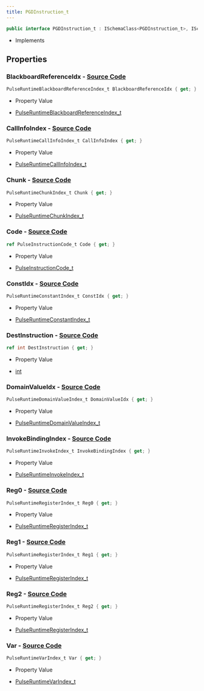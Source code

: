 ```yaml
---
title: PGDInstruction_t
---
```


```csharp
public interface PGDInstruction_t : ISchemaClass<PGDInstruction_t>, ISchemaField, ISchemaClass, INativeHandle
```

- Implements

## Properties

### **BlackboardReferenceIdx** - [Source Code](https://github.com/swiftly-solution/swiftlys2/blob/main/managed/src/SwiftlyS2.Generated/Schemas/Interfaces/PGDInstruction_t.cs#L38)

```csharp
PulseRuntimeBlackboardReferenceIndex_t BlackboardReferenceIdx { get; }
```

- Property Value

- [PulseRuntimeBlackboardReferenceIndex_t](/docs/api/shared/schemadefinitions/pulseruntimeblackboardreferenceindex_t)

### **CallInfoIndex** - [Source Code](https://github.com/swiftly-solution/swiftlys2/blob/main/managed/src/SwiftlyS2.Generated/Schemas/Interfaces/PGDInstruction_t.cs#L32)

```csharp
PulseRuntimeCallInfoIndex_t CallInfoIndex { get; }
```

- Property Value

- [PulseRuntimeCallInfoIndex_t](/docs/api/shared/schemadefinitions/pulseruntimecallinfoindex_t)

### **Chunk** - [Source Code](https://github.com/swiftly-solution/swiftlys2/blob/main/managed/src/SwiftlyS2.Generated/Schemas/Interfaces/PGDInstruction_t.cs#L28)

```csharp
PulseRuntimeChunkIndex_t Chunk { get; }
```

- Property Value

- [PulseRuntimeChunkIndex_t](/docs/api/shared/schemadefinitions/pulseruntimechunkindex_t)

### **Code** - [Source Code](https://github.com/swiftly-solution/swiftlys2/blob/main/managed/src/SwiftlyS2.Generated/Schemas/Interfaces/PGDInstruction_t.cs#L16)

```csharp
ref PulseInstructionCode_t Code { get; }
```

- Property Value

- [PulseInstructionCode_t](/docs/api/shared/schemadefinitions/pulseinstructioncode_t)

### **ConstIdx** - [Source Code](https://github.com/swiftly-solution/swiftlys2/blob/main/managed/src/SwiftlyS2.Generated/Schemas/Interfaces/PGDInstruction_t.cs#L34)

```csharp
PulseRuntimeConstantIndex_t ConstIdx { get; }
```

- Property Value

- [PulseRuntimeConstantIndex_t](/docs/api/shared/schemadefinitions/pulseruntimeconstantindex_t)

### **DestInstruction** - [Source Code](https://github.com/swiftly-solution/swiftlys2/blob/main/managed/src/SwiftlyS2.Generated/Schemas/Interfaces/PGDInstruction_t.cs#L30)

```csharp
ref int DestInstruction { get; }
```

- Property Value

- [int](https://learn.microsoft.com/dotnet/api/system.int32)

### **DomainValueIdx** - [Source Code](https://github.com/swiftly-solution/swiftlys2/blob/main/managed/src/SwiftlyS2.Generated/Schemas/Interfaces/PGDInstruction_t.cs#L36)

```csharp
PulseRuntimeDomainValueIndex_t DomainValueIdx { get; }
```

- Property Value

- [PulseRuntimeDomainValueIndex_t](/docs/api/shared/schemadefinitions/pulseruntimedomainvalueindex_t)

### **InvokeBindingIndex** - [Source Code](https://github.com/swiftly-solution/swiftlys2/blob/main/managed/src/SwiftlyS2.Generated/Schemas/Interfaces/PGDInstruction_t.cs#L26)

```csharp
PulseRuntimeInvokeIndex_t InvokeBindingIndex { get; }
```

- Property Value

- [PulseRuntimeInvokeIndex_t](/docs/api/shared/schemadefinitions/pulseruntimeinvokeindex_t)

### **Reg0** - [Source Code](https://github.com/swiftly-solution/swiftlys2/blob/main/managed/src/SwiftlyS2.Generated/Schemas/Interfaces/PGDInstruction_t.cs#L20)

```csharp
PulseRuntimeRegisterIndex_t Reg0 { get; }
```

- Property Value

- [PulseRuntimeRegisterIndex_t](/docs/api/shared/schemadefinitions/pulseruntimeregisterindex_t)

### **Reg1** - [Source Code](https://github.com/swiftly-solution/swiftlys2/blob/main/managed/src/SwiftlyS2.Generated/Schemas/Interfaces/PGDInstruction_t.cs#L22)

```csharp
PulseRuntimeRegisterIndex_t Reg1 { get; }
```

- Property Value

- [PulseRuntimeRegisterIndex_t](/docs/api/shared/schemadefinitions/pulseruntimeregisterindex_t)

### **Reg2** - [Source Code](https://github.com/swiftly-solution/swiftlys2/blob/main/managed/src/SwiftlyS2.Generated/Schemas/Interfaces/PGDInstruction_t.cs#L24)

```csharp
PulseRuntimeRegisterIndex_t Reg2 { get; }
```

- Property Value

- [PulseRuntimeRegisterIndex_t](/docs/api/shared/schemadefinitions/pulseruntimeregisterindex_t)

### **Var** - [Source Code](https://github.com/swiftly-solution/swiftlys2/blob/main/managed/src/SwiftlyS2.Generated/Schemas/Interfaces/PGDInstruction_t.cs#L18)

```csharp
PulseRuntimeVarIndex_t Var { get; }
```

- Property Value

- [PulseRuntimeVarIndex_t](/docs/api/shared/schemadefinitions/pulseruntimevarindex_t)

